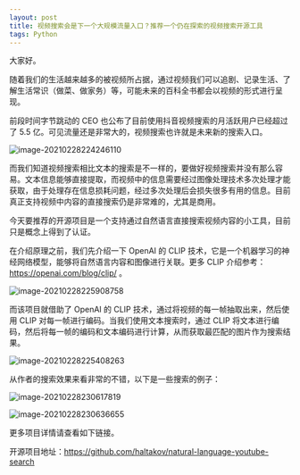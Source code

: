 ```yaml
---
layout: post
title: 视频搜索会是下一个大规模流量入口？推荐一个仍在探索的视频搜索开源工具
tags: Python
---
```


大家好。

随着我们的生活越来越多的被视频所占据，通过视频我们可以追剧、记录生活、了解生活常识（做菜、做家务）等，可能未来的百科全书都会以视频的形式进行呈现。

前段时间字节跳动的 CEO 也公布了目前使用抖音视频搜索的月活跃用户已经超过了 5.5 亿。可见流量还是非常大的，视频搜索也许就是未来新的搜索入口。



![image-20210228224246110](https://7465-test-3c9b5e-books-1301492295.tcb.qcloud.la/images/compress_image-20210228224246110.png)





而我们知道视频搜索相比文本的搜索是不一样的，要做好视频搜索并没有那么容易。文本信息能够直接提取，而视频中的信息需要经过图像处理技术多次处理才能获取，由于处理存在信息损耗问题，经过多次处理后会损失很多有用的信息。目前真正支持视频中内容的直接搜索仍是非常难的，尤其是商用。

今天要推荐的开源项目是一个支持通过自然语言直接搜索视频内容的小工具，目前只是概念上得到了认证。

在介绍原理之前，我们先介绍一下 OpenAI 的 CLIP 技术，它是一个机器学习的神经网络模型，能够将自然语言内容和图像进行关联。更多 CLIP 介绍参考：https://openai.com/blog/clip/ 。

![image-20210228225908758](https://7465-test-3c9b5e-books-1301492295.tcb.qcloud.la/images/compress_image-20210228225908758.png)



而该项目就借助了 OpenAI 的 CLIP 技术，通过将视频的每一帧抽取出来，然后使用 CLIP 对每一帧进行编码。当我们使用文本搜索时，通过 CLIP 将文本进行编码，然后将每一帧的编码和文本编码进行计算，从而获取最匹配的图片作为搜索结果。



![image-20210228225408263](https://7465-test-3c9b5e-books-1301492295.tcb.qcloud.la/images/compress_image-20210228225408263.png)

从作者的搜索效果来看非常的不错，以下是一些搜索的例子：

![image-20210228230617819](/Users/zhupeng/Work/git/zhupeng.github.io/images/image-20210228230617819.png)



![image-20210228230636655](/Users/zhupeng/Work/git/zhupeng.github.io/images/image-20210228230636655.png)



更多项目详情请查看如下链接。

开源项目地址：https://github.com/haltakov/natural-language-youtube-search
